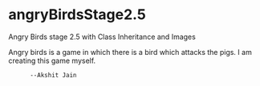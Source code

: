# angryBirdsStage2.5
Angry Birds stage 2.5 with Class Inheritance and Images

Angry birds is a game in which there is a bird which attacks the pigs.
I am creating this game myself.

          --Akshit Jain